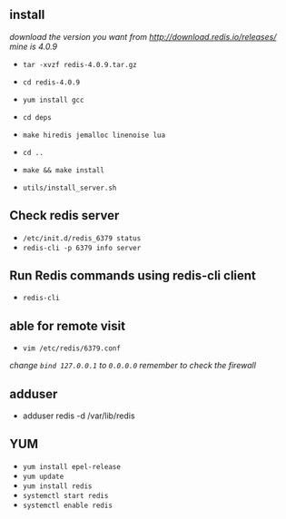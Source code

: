 ## install

*download the version you want from http://download.redis.io/releases/ mine is 4.0.9*

* `tar -xvzf redis-4.0.9.tar.gz`
* `cd redis-4.0.9`
* `yum install gcc`
* `cd deps`
* `make hiredis jemalloc linenoise lua`
* `cd ..`
* `make && make install`

* `utils/install_server.sh`

## Check redis server

* `/etc/init.d/redis_6379 status`
* `redis-cli -p 6379 info server`

## Run Redis commands using redis-cli client

* `redis-cli`

## able for remote visit

* `vim /etc/redis/6379.conf`

*change `bind 127.0.0.1` to `0.0.0.0`*
*remember to check the firewall* 

## adduser

* adduser redis -d /var/lib/redis

## YUM

* `yum install epel-release`
* `yum update`
* `yum install redis`
* `systemctl start redis`
* `systemctl enable redis`